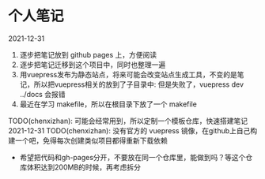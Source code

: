 # 个人笔记
2021-12-31

1. 逐步把笔记放到 github pages 上，方便阅读
2. 逐步把笔记迁移到这个项目中，同时也整理一遍
3. 用vuepress发布为静态站点，将来可能会改变站点生成工具，不变的是笔记，所以把vuepress相关的放到了子目录中: 但是失败了，vuepress dev ../docs 会报错
4. 最近在学习 makefile，所以在根目录下放了一个 makefile

TODO(chenxizhan): 可能会经常用到，所以定制一个模板仓库，快速搭建笔记 2021-12-31
TODO(chenxizhan): 没有官方的 vuepress 镜像，在github上自己构建一个吧，免得每次创建类似项目都得重新下载依赖

- 希望把代码和gh-pages分开，不要放在同一个仓库里，能做到吗？等这个仓库体积达到200MB的时候，再考虑拆分
